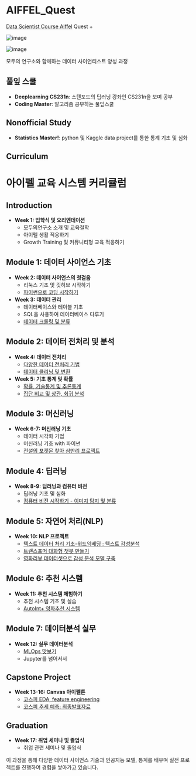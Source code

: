 # AIFFEL_Quest
[Data Scientist Course Aiffel](https://ds.aiffel.io/) Quest +

![image](https://github.com/inseonseo/AIFFEL_Quest/assets/50574738/0fa502c9-d918-4e23-81b2-8eb0f37cb855)

![image](https://github.com/inseonseo/AIFFEL_Quest/assets/50574738/20db47a2-53e2-472f-bb0e-3c07fedc4ffd)

모두의 연구소와 함께하는 데이터 사이언티스트 양성 과정

## 풀잎 스쿨
- **Deeplearning CS231n**: 스탠포드의 딥러닝 강좌인 CS231n을 보며 공부
- **Coding Master**: 알고리즘 공부하는 풀잎스쿨

## Nonofficial Study
- **Statistics Master!**: python 및 Kaggle data project를 통한 통계 기초 및 심화

## Curriculum
# 아이펠 교육 시스템 커리큘럼

## Introduction
- **Week 1: 입학식 및 오리엔테이션**
  - 모두의연구소 소개 및 교육철학
  - 아이펠 생활 적응하기
  - Growth Training 및 커뮤니티형 교육 적응하기

## Module 1: 데이터 사이언스 기초
- **Week 2: 데이터 사이언스의 첫걸음**
  - 리눅스 기초 및 깃허브 시작하기
  - [파이썬으로 코딩 시작하기](https://github.com/inseonseo/AIFFEL_Quest/tree/main/Quest_0108)
- **Week 3: 데이터 관리**
  - 데이터베이스와 테이블 기초
  - SQL을 사용하여 데이터베이스 다루기
  - [데이터 크롤링 및 분류](https://github.com/inseonseo/AIFFEL_Quest/blob/main/Quest_0111/News_crawler_project_.ipynb)

## Module 2: 데이터 전처리 및 분석
- **Week 4: 데이터 전처리**
  - [다양한 데이터 전처리 기법](https://github.com/inseonseo/AIFFEL_Quest/blob/main/Quest_0122/Used_car_project.ipynb)
  - [데이터 클리닝 및 변환](https://github.com/inseonseo/AIFFEL_Quest/blob/main/Quest_0123/feature_engineering.ipynb)
- **Week 5: 기초 통계 및 확률**
  - [확률, 기술통계 및 추론통계](https://github.com/inseonseo/AIFFEL_Quest/blob/main/Quest_0130/01_online_retail_mission_aiffel.ipynb)
  - [집단 비교 및 상관, 회귀 분석](https://colab.research.google.com/github/inseonseo/AIFFEL_Quest/blob/main/Quest_0202/02_online_retail_mission_aiffel.ipynb)

## Module 3: 머신러닝
- **Week 6-7: 머신러닝 기초**
  - 데이터 시각화 기법
  - 머신러닝 기초 with 파이썬
  - [전설의 포켓몬 찾아 삼만리 프로젝트](https://github.com/inseonseo/AIFFEL_Quest/tree/main/Quest_0219)

## Module 4: 딥러닝
- **Week 8-9: 딥러닝과 컴퓨터 비전**
  - 딥러닝 기초 및 심화
  - [컴퓨터 비전 시작하기 - 이미지 탐지 및 분류](https://github.com/inseonseo/AIFFEL_Quest/blob/main/Quest_0315/Image%20Classification.ipynb)

## Module 5: 자연어 처리(NLP)
- **Week 10: NLP 프로젝트**
  - [텍스트 데이터 처리 기초-워드임베딩 : 텍스트 감성분석](https://github.com/inseonseo/AIFFEL_Quest/blob/main/Quest_0322/MovieReviewSentimentAnalysis.ipynb)
  - [트랜스포머 대화형 챗봇 만들기](https://github.com/inseonseo/AIFFEL_Quest/blob/main/Quest_0325/Transformer%20chatbot%20PJT.ipynb)
  - [영화리뷰 데이터셋으로 감성 분석 모델 구축](https://github.com/inseonseo/AIFFEL_Quest/blob/main/Quest_0326/HuggingFace%20Custom%20PJT.ipynb)

## Module 6: 추천 시스템
- **Week 11: 추천 시스템 체험하기**
  - 추천 시스템 기초 및 실습
  - [AutoInt+ 영화추천 시스템](https://github.com/inseonseo/AIFFEL_Quest/blob/main/Quest_0404/AutoInt%2BMovie.ipynb)

## Module 7: 데이터분석 실무
- **Week 12: 실무 데이터분석**
  - [MLOps 맛보기](https://github.com/inseonseo/AIFFEL_Quest/blob/main/Quest_0404/CustomTrainerVietClassifier.ipynb)
  - Jupyter를 넘어서서

## Capstone Project
- **Week 13-16: Canvas 아이펠톤**
  - [코스피 EDA, feature engineering](https://colab.research.google.com/drive/1sa4FgIAdIaJu0f3PGjvb4pKQj7WK4QE-?usp=sharing)
  - [코스피 추세 예측: 최종발표자료](https://drive.google.com/file/d/1zk7wOYfJwLXwLjaYso9o_-7locwKSiQK/view?usp=sharing)

## Graduation
- **Week 17: 취업 세미나 및 졸업식**
  - 취업 관련 세미나 및 졸업식

이 과정을 통해 다양한 데이터 사이언스 기술과 인공지능 모델, 통계를 배우며 실전 프로젝트를 진행하여 경험을 쌓아가고 있습니다. 

